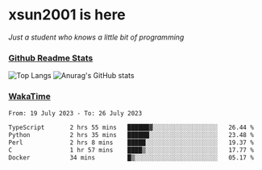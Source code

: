 # xsun2001 is here

*Just a student who knows a little bit of programming*

### [Github Readme Stats](https://github.com/anuraghazra/github-readme-stats)

![Top Langs](https://github-readme-stats.vercel.app/api/top-langs/?username=xsun2001&layout=compact&theme=radical) ![Anurag's GitHub stats](https://github-readme-stats.vercel.app/api?username=xsun2001&show_icons=true&theme=radical)

### [WakaTime](https://wakatime.com)

<!--START_SECTION:waka-->

```txt
From: 19 July 2023 - To: 26 July 2023

TypeScript       2 hrs 55 mins   ██████▓░░░░░░░░░░░░░░░░░░   26.44 %
Python           2 hrs 35 mins   ██████░░░░░░░░░░░░░░░░░░░   23.48 %
Perl             2 hrs 8 mins    █████░░░░░░░░░░░░░░░░░░░░   19.37 %
C                1 hr 57 mins    ████▒░░░░░░░░░░░░░░░░░░░░   17.77 %
Docker           34 mins         █▒░░░░░░░░░░░░░░░░░░░░░░░   05.17 %
```

<!--END_SECTION:waka-->
